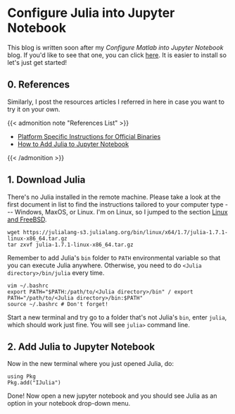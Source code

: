 # Configure Julia into Jupyter Notebook

<!--more-->
<!-- ![](/images/Hugo-Logo.png "A blog that shares some of my own experiences with building Hugo website.") -->

This blog is written soon after my *Configure Matlab into Jupyter Notebook* blog. If you'd like to see that one, you can click [here](https://yumian-cui.github.io/matlab_jupyter/). It is easier to install so let's just get started!

## 0. References

Similarly, I post the resources articles I referred in here in case you want to try it on your own. 

{{< admonition note "References List" >}}

- [Platform Specific Instructions for Official Binaries](https://julialang.org/downloads/platform/)
- [How to Add Julia to Jupyter Notebook](https://datatofish.com/add-julia-to-jupyter/)

{{< /admonition >}}

## 1. Download Julia

There's no Julia installed in the remote machine. Please take a look at the first document in list to find the instructions tailored to your computer type --- Windows, MaxOS, or Linux. I'm on Linux, so I jumped to the section [Linux and FreeBSD](https://julialang.org/downloads/platform/#linux_and_freebsd). 

```code
wget https://julialang-s3.julialang.org/bin/linux/x64/1.7/julia-1.7.1-linux-x86_64.tar.gz
tar zxvf julia-1.7.1-linux-x86_64.tar.gz
```

Remember to add Julia's ```bin``` folder to ```PATH``` environmental variable so that you can execute Julia anywhere. Otherwise, you need to do ```<Julia directory>/bin/julia``` every time. 

```code
vim ~/.bashrc
export PATH="$PATH:/path/to/<Julia directory>/bin" / export PATH="/path/to/<Julia directory>/bin:$PATH"
source ~/.bashrc # Don't forget!
```

Start a new terminal and try go to a folder that's not Julia's ```bin```, enter ```julia```, which should work just fine. You will see ```julia>``` command line. 

## 2. Add Julia to Jupyter Notebook

Now in the new terminal where you just opened Julia, do:

```code
using Pkg
Pkg.add("IJulia")
```

Done! Now open a new jupyter notebook and you should see Julia as an option in your notebook drop-down menu. 






